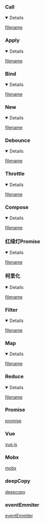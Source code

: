 ### Call

<details open>

[filename](../js/call.js ':include :type=code')

</details>

### Apply

<details open>

[filename](../js/apply.js ':include :type=code')

</details>

### Bind

<details open>

[filename](../js/bind.js ':include :type=code')

</details>

### New

<details open>

[filename](../js/new.js ':include :type=code')

</details>

### Debounce

<details open>

[filename](../js/debounce.js ':include :type=code')

</details>

### Throttle

<details open>

[filename](../js/throttle.js ':include :type=code')

</details>

### Compose

<details open>

[filename](../js/compose.js ':include :type=code')

</details>

### 红绿灯Promise

<details open>

[filename](../js/red-green-yellow.js ':include :type=code')

</details>

### 柯里化

<details open>

[filename](../js/currying.js ':include :type=code')

</details>

### Filter

<details open>

[filename](../js/filter.js ':include :type=code')

</details>

### Map

<details open>

[filename](../js/map.js ':include :type=code')

</details>

### Reduce

<details open>

[filename](../js/reduce.js ':include :type=code')

</details>

### Promise

[promise](https://zhenglin.vip/js/promise.js)

### Vue

[vue.js](https://zhenglin.vip/js/vue.js)

### Mobx

[mobx](https://zhenglin.vip/js/mobx.js)

### deepCopy

[deepcopy](https://zhenglin.vip/js/deepcopy.js)

### eventEmmiter

[eventEmmiter](https://zhenglin.vip/js/eventEmmiter.js)
